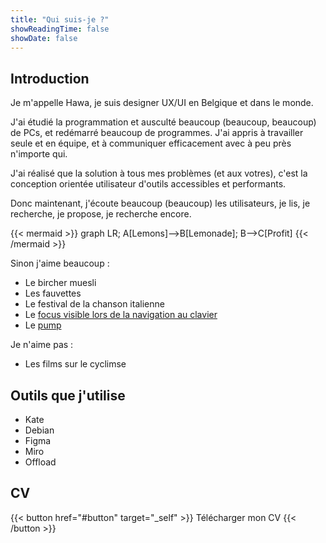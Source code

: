 ```yaml
---
title: "Qui suis-je ?"
showReadingTime: false
showDate: false
---
```

## Introduction

Je m'appelle Hawa, je suis designer UX/UI en Belgique et dans le monde.

J'ai étudié la programmation et ausculté beaucoup (beaucoup, beaucoup) de PCs, et redémarré beaucoup de programmes.
J'ai appris à travailler seule et en équipe, et à communiquer efficacement avec à peu près n'importe qui.


J'ai réalisé que la solution à tous mes problèmes (et aux votres), c'est la conception orientée utilisateur d'outils accessibles et performants. 

Donc maintenant, j'écoute beaucoup (beaucoup) les utilisateurs, je lis, je recherche, je propose, je recherche encore.

{{< mermaid >}}
graph LR;
A[Lemons]-->B[Lemonade];
B-->C[Profit]
{{< /mermaid >}}

Sinon j'aime beaucoup :
- Le bircher muesli
- Les fauvettes
- Le festival de la chanson italienne
- Le [focus visible lors de la navigation au clavier](#)
- Le [pump]()

Je n'aime pas :
- Les films sur le cyclimse

## Outils que j'utilise

- Kate
- Debian
- Figma
- Miro
- Offload

## CV

{{< button href="#button" target="_self" >}}
Télécharger mon CV
{{< /button >}}



